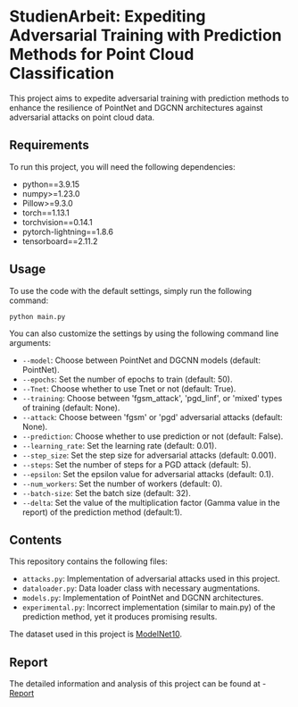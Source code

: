 # StudienArbeit: Expediting Adversarial Training with Prediction Methods for Point Cloud Classification

This project aims to expedite adversarial training with prediction methods to enhance the resilience of PointNet and DGCNN architectures against adversarial attacks on point cloud data.

## Requirements

To run this project, you will need the following dependencies:

*   python==3.9.15
*   numpy>=1.23.0
*   Pillow>=9.3.0
*   torch==1.13.1
*   torchvision==0.14.1
*   pytorch-lightning==1.8.6
*   tensorboard==2.11.2

## Usage

To use the code with the default settings, simply run the following command:
```
python main.py
```

You can also customize the settings by using the following command line arguments:

*   `--model`: Choose between PointNet and DGCNN models (default: PointNet).
*   `--epochs`: Set the number of epochs to train (default: 50).
*   `--Tnet`: Choose whether to use Tnet or not (default: True).
*   `--training`: Choose between 'fgsm_attack', 'pgd_linf', or 'mixed' types of training (default: None).
*   `--attack`: Choose between 'fgsm' or 'pgd' adversarial attacks (default: None).
*   `--prediction`: Choose whether to use prediction or not (default: False).
*   `--learning_rate`: Set the learning rate (default: 0.01).
*   `--step_size`: Set the step size for adversarial attacks (default: 0.001).
*   `--steps`: Set the number of steps for a PGD attack (default: 5).
*   `--epsilon`: Set the epsilon value for adversarial attacks (default: 0.1).
*   `--num_workers`: Set the number of workers (default: 0).
*   `--batch-size`: Set the batch size (default: 32).
*   `--delta`: Set the value of the multiplication factor (Gamma value in the report) of the prediction method (default:1).

## Contents

This repository contains the following files:

- `attacks.py`: Implementation of adversarial attacks used in this project.
- `dataloader.py`: Data loader class with necessary augmentations.
- `models.py`: Implementation of PointNet and DGCNN architectures.
- `experimental.py`: Incorrect implementation (similar to main.py) of the prediction method, yet it produces promising results.

The dataset used in this project is [ModelNet10](http://3dvision.princeton.edu/projects/2014/3DShapeNets/ModelNet10.zip).

## Report

The detailed information and analysis of this project can be found at - [Report](https://github.com/saiteja1012/Expediting-Adversarial-Training-with-Prediction-Methods-for-Point-Cloud-Classification/files/12448520/Studienarbeit_Saiteja_Gande.pdf)
